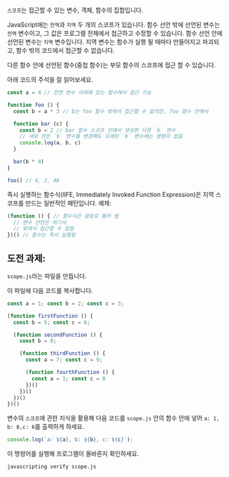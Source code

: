 
`스코프`는 접근할 수 있는 변수, 객체, 함수의 집합입니다.

JavaScript에는 `전역`과 `지역` 두 개의 스코프가 있습니다. 함수 선언 밖에 선언된 변수는 `전역` 변수이고, 그 값은 프로그램 전체에서 접근하고 수정할 수 있습니다. 함수 선언 안에 선언된 변수는 `지역` 변수입니다. 지역 변수는 함수가 실행 될 때마다 만들어지고 파괴되고, 함수 밖의 코드에서 접근할 수 없습니다.

다른 함수 안에 선언된 함수(중첩 함수)는 부모 함수의 스코프에 접근 할 수 있습니다.

아래 코드의 주석을 잘 읽어보세요.

```js
const a = 4 // 전연 변수 아래에 있는 함수에서 접근 가능

function foo () {
  const b = a * 3 // b는 foo 함수 밖에서 접근할 수 없지만, foo 함수 안에서

  function bar (c) {
    const b = 2 // bar 함수 스코프 안에서 생성한 다른 `b` 변수
    // 새로 만든 `b` 변수를 변경해도 오래된 `b` 변수에는 영향이 없음
    console.log(a, b, c)
  }

  bar(b * 4)
}

foo() // 4, 2, 48
```
즉시 실행하는 함수식(IIFE, Immediately Invoked Function Expression)은 지역 스코프를 만드는 일반적인 패턴입니다.
예제:
```js
(function () { // 함수식은 괄호로 둘러 쌈
  // 변수 선언은 여기서
  // 밖에서 접근할 수 없음
})() // 함수는 즉시 실행됨
```
## 도전 과제:

`scope.js`라는 파일을 만듭니다.

이 파일에 다음 코드를 복사합니다.
```js
const a = 1; const b = 2; const c = 3;

(function firstFunction () {
  const b = 5; const c = 6;

  (function secondFunction () {
    const b = 8;

    (function thirdFunction () {
      const a = 7; const c = 9;

      (function fourthFunction () {
        const a = 1; const c = 8
      })()
    })()
  })()
})()
```

변수의 `스코프`에 관한 지식을 활용해 다음 코드를 `scope.js` 안의 함수 안에 넣어 `a: 1, b: 8,c: 6`를 출력하게 하세요.
```js
console.log(`a: ${a}, b: ${b}, c: ${c}`);
```

이 명령어를 실행해 프로그램이 올바른지 확인하세요.

```bash
javascripting verify scope.js
```
